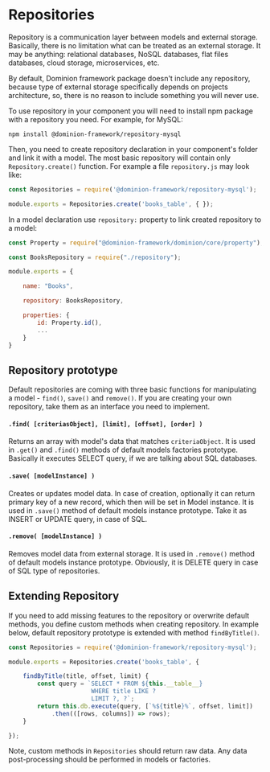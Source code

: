 # Repositories

Repository is a communication layer between models and external 
storage. Basically, there is no limitation what can be treated 
as an external storage. It may be anything: relational databases,
NoSQL databases, flat files databases, cloud storage, microservices, etc.

By default, Dominion framework package doesn't include any repository, 
because type of external storage specifically depends on projects architecture,
so, there is no reason to include something you will never use.

To use repository in your component you will need to install npm package
with a repository you need. For example, for MySQL:

```shell script
npm install @dominion-framework/repository-mysql
```

Then, you need to create repository declaration in your component's folder
and link it with a model. The most basic repository will contain only 
`Repository.create()` function. For example a file `repository.js` may look like:
```js
const Repositories = require('@dominion-framework/repository-mysql');

module.exports = Repositories.create('books_table', { });
```
In a model declaration use `repository:` property to link created repository
to a model:
```js
const Property = require("@dominion-framework/dominion/core/property");

const BooksRepository = require("./repository");

module.exports = {

    name: "Books",

    repository: BooksRepository, 

    properties: {
        id: Property.id(),
        ...
    }
}
``` 

## Repository prototype

Default repositories are coming with three basic functions for 
manipulating a model - `find()`, `save()` and `remove()`. 
If you are creating your own repository, take them as an interface
you need to implement.   


#### `.find( [criteriasObject], [limit], [offset], [order] )`

Returns an array with model's data that matches `criteriaObject`.
It is used in `.get()` and `.find()` methods
of default models factories prototype. Basically it executes SELECT
query, if we are talking about SQL databases.


#### `.save( [modelInstance] )`
Creates or updates model data. In case of creation, optionally it 
can return primary key of a new record, which then will be
set in Model instance. It is used in `.save()` method
of default models instance prototype.
Take it as INSERT or UPDATE query, in case of SQL. 


#### `.remove( [modelInstance] )`
Removes model data from external storage. It is used in `.remove()` 
method of default models instance prototype. 
Obviously, it is DELETE query in case of SQL type of repositories. 


## Extending Repository

If you need to add missing features to the repository or overwrite 
default methods, you define custom methods when creating repository.
In example below, default repository prototype is extended with method
`findByTitle()`.
  
```js
const Repositories = require('@dominion-framework/repository-mysql');

module.exports = Repositories.create('books_table', {

    findByTitle(title, offset, limit) {
        const query = `SELECT * FROM ${this.__table__} 
                       WHERE title LIKE ?
                       LIMIT ?, ?`;
        return this.db.execute(query, [`%${title}%`, offset, limit])
            .then(([rows, columns]) => rows);
    }

}); 
```

Note, custom methods in `Repositories` should return raw data. 
Any data post-processing should be performed in models or factories.
